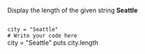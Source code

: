 Display the length of the given string **Seattle**

<codeblock language="ruby" type="exercise" testMode="fixedInput">
<code>
city = "Seattle"
# Write your code here
</code>

<solution>
city = "Seattle"
puts city.length
</solution>
</codeblock>
